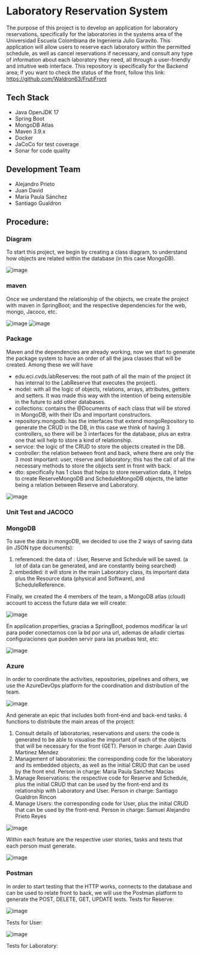 # Laboratory Reservation System

The purpose of this project is to develop an application for laboratory reservations, specifically for the laboratories in the systems area of the Universidad Escuela Colombiana de Ingeniería Julio Garavito. This application will allow users to reserve each laboratory within the permitted schedule, as well as cancel reservations if necessary, and consult any type of information about each laboratory they need, all through a user-friendly and intuitive web interface. This repository is specifically for the Backend area; if you want to check the status of the front, follow this link: https://github.com/Waldron63/FrutiFront

## Tech Stack
- Java OpenJDK 17
- Spring Boot
- MongoDB Atlas
- Maven 3.9.x
- Docker
- JaCoCo for test coverage
- Sonar for code quality

## Development Team

- Alejandro Prieto
- Juan David
- María Paula Sánchez
- Santiago Gualdron

## Procedure:
### Diagram
To start this project, we begin by creating a class diagram, to understand how objects are related within the database (in this case MongoDB).


![image](https://github.com/user-attachments/assets/f97c31c1-b686-4164-bc43-c901b09971a0)

### maven
Once we understand the relationship of the objects, we create the project with maven in SpringBoot; and the respective dependencies for the web, mongo, Jacoco, etc.


![image](https://github.com/user-attachments/assets/d8682104-c07d-4693-84f4-707efc21dd17)
![image](https://github.com/user-attachments/assets/d5994e0c-002c-43af-b781-30feadf1506e)

### Package
Maven and the dependencies are already working, now we start to generate the package system to have an order of all the java classes that will be created.
Among these we will have
- edu.eci.cvds.labReserves: the root path of all the main of the project (it has internal to the LabReserve that executes the project).
- model: with all the logic of objects, relations, arrays, attributes, getters and setters. It was made this way with the intention of being extensible in the future to add other databases.
- collections: contains the @Documents of each class that will be stored in MongoDB, with their IDs and important constructors.
- repository.mongodb: has the interfaces that extend mongoRepository to generate the CRUD in the DB, in this case we think of having 3 controllers, so there will be 3 interfaces for the database, plus an extra one that will help to store a kind of relationship.
- service: the logic of the CRUD to store the objects created in the DB.
- controller: the relation between front and back, where there are only the 3 most important: user, reserve and laboratory; this has the call of all the necessary methods to store the objects sent in front with back.
- dto: specifically has 1 class that helps to store reservation data, it helps to create ReserveMongoDB and ScheduleMongoDB objects, the latter being a relation between Reserve and Laboratory.

![image](https://github.com/user-attachments/assets/fccf69fa-56bc-4efb-9aec-5ae76e36a7b9)

### Unit Test and JACOCO


### MongoDB
To save the data in mongoDB, we decided to use the 2 ways of saving data (in JSON type documents):
1. referenced: the data of : User, Reserve and Schedule will be saved.
(a lot of data can be generated, and are constantly being searched)
2. embedded: it will store in the main Laboratory class, its important data plus the Resource data (physical and Software), and ScheduleReference.

Finally, we created the 4 members of the team, a MongoDB atlas (cloud) account to access the future data we will create:

![image](https://github.com/user-attachments/assets/ca0649b2-580c-4d54-85a9-0ee0f7e595ad)

En application.properties, gracias a SpringBoot, podemos modificar la url para poder conectarnos con la bd por una url, ademas de añadir ciertas configuraciones que pueden servir para las pruebas test, etc:

![image](https://github.com/user-attachments/assets/c415eaf8-9ca2-4102-b9df-c2683a865ff7)


### Azure

In order to coordinate the activities, repositories, pipelines and others, we use the AzureDevOps platform for the coordination and distribution of the team.

![image](https://github.com/user-attachments/assets/93c70162-a2f9-49d8-b0e5-3f7b837da4da)

And generate an epic that includes both front-end and back-end tasks. 4 functions to distribute the main areas of the project: 
1. Consult details of laboratories, reservations and users: the code is generated to be able to visualise the important of each of the objects that will be necessary for the front (GET). Person in charge: Juan David Martinez Mendez
2. Management of laboratories: the corresponding code for the laboratory and its embedded objects, as well as the initial CRUD that can be used by the front end. Person in charge: Maria Paula Sanchez Macias
3. Manage Reservations: the respective code for Reserve and Schedule, plus the initial CRUD that can be used by the front-end and its relationship with Laboratory and User. Person in charge: Santiago Gualdron Rincon
4. Manage Users: the corresponding code for User, plus the initial CRUD that can be used by the front-end. Person in charge: Samuel Alejandro Prieto Reyes

![image](https://github.com/user-attachments/assets/c9c08d13-67ab-4287-9526-c8a973463097)

Within each feature are the respective user stories, tasks and tests that each person must generate.

![image](https://github.com/user-attachments/assets/07257ace-b6d5-457b-a596-eb898bd0a61e)

### Postman
In order to start testing that the HTTP works, connects to the database and can be used to relate front to back, we will use the Postman platform to generate the POST, DELETE, GET, UPDATE tests.
Tests for Reserve:

![image](https://github.com/user-attachments/assets/97714708-b8da-40f3-b662-fb792be2bbbc)

Tests for User:

![image](https://github.com/user-attachments/assets/6e77dd72-0c6e-472b-a6ff-9ef2b8d99b0f)


Tests for Laboratory: